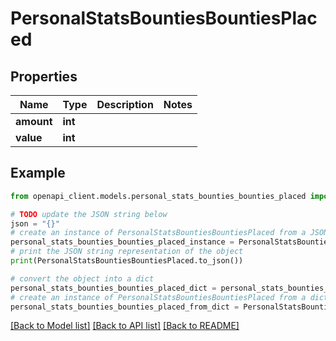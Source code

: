 # PersonalStatsBountiesBountiesPlaced


## Properties

Name | Type | Description | Notes
------------ | ------------- | ------------- | -------------
**amount** | **int** |  | 
**value** | **int** |  | 

## Example

```python
from openapi_client.models.personal_stats_bounties_bounties_placed import PersonalStatsBountiesBountiesPlaced

# TODO update the JSON string below
json = "{}"
# create an instance of PersonalStatsBountiesBountiesPlaced from a JSON string
personal_stats_bounties_bounties_placed_instance = PersonalStatsBountiesBountiesPlaced.from_json(json)
# print the JSON string representation of the object
print(PersonalStatsBountiesBountiesPlaced.to_json())

# convert the object into a dict
personal_stats_bounties_bounties_placed_dict = personal_stats_bounties_bounties_placed_instance.to_dict()
# create an instance of PersonalStatsBountiesBountiesPlaced from a dict
personal_stats_bounties_bounties_placed_from_dict = PersonalStatsBountiesBountiesPlaced.from_dict(personal_stats_bounties_bounties_placed_dict)
```
[[Back to Model list]](../README.md#documentation-for-models) [[Back to API list]](../README.md#documentation-for-api-endpoints) [[Back to README]](../README.md)


